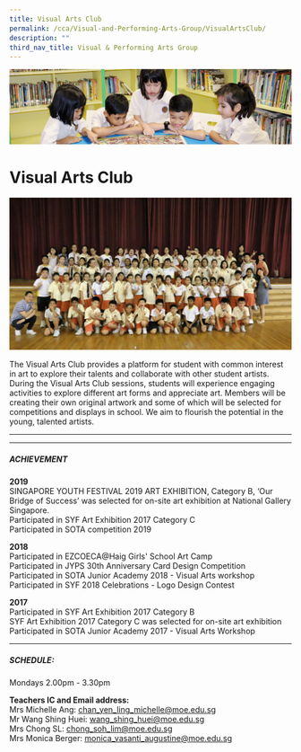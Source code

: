 ```yaml
---
title: Visual Arts Club
permalink: /cca/Visual-and-Performing-Arts-Group/VisualArtsClub/
description: ""
third_nav_title: Visual & Performing Arts Group
---
```

![](/images/banner.gif)

Visual Arts Club
================

![](/images/Visual%20Arts%20Club%20photo.jpeg)

The Visual Arts Club provides a platform for student with common interest in art to explore their talents and collaborate with other student artists. During the Visual Arts Club sessions, students will experience engaging activities to explore different art forms and appreciate art. Members will be creating their own original artwork and some of which will be selected for competitions and displays in school. We aim to flourish the potential in the young, talented artists.

---

---


##### **ACHIEVEMENT**  
  

**2019**  
SINGAPORE YOUTH FESTIVAL 2019 ART EXHIBITION, Category B, ‘Our Bridge of Success’ was selected for on-site art exhibition at National Gallery Singapore.  
Participated in SYF Art Exhibition 2017 Category C  
Participated in SOTA competition 2019  
  

**2018**  
Participated in EZCOECA@Haig Girls' School Art Camp  
Participated in JYPS 30th Anniversary Card Design Competition  
Participated in SOTA Junior Academy 2018 - Visual Arts workshop  
Participated in SYF 2018 Celebrations - Logo Design Contest  
  
**2017**  
Participated in SYF Art Exhibition 2017 Category B  
SYF Art Exhibition 2017 Category C was selected for on-site art exhibition  
Participated in SOTA Junior Academy 2017 - Visual Arts Workshop

---

##### **SCHEDULE:**  
Mondays 2.00pm - 3.30pm

**Teachers IC and Email address:**  
Mrs Michelle Ang: [chan\_yen\_ling\_michelle@moe.edu.sg](mailto:chan_yen_ling_michelle@moe.edu.sg)  
Mr Wang Shing Huei: [wang\_shing\_huei@moe.edu.sg](mailto:wang_shing_huei@moe.edu.sg)  
Mrs Chong SL: [chong\_soh\_lim@moe.edu.sg](mailto:chong_soh_lim@moe.edu.sg)  
Mrs Monica Berger: [monica\_vasanti\_augustine@moe.edu.sg](mailto:monica_vasanti_augustine@moe.edu.sg)